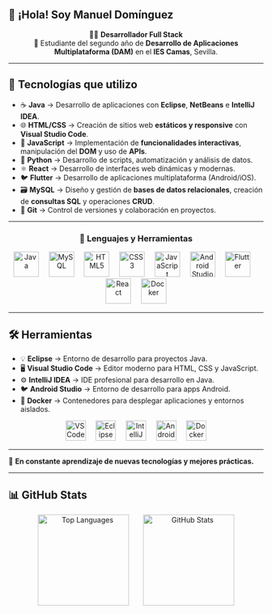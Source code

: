 ## 👋 ¡Hola! Soy **Manuel Domínguez**

<p align="center">
👨‍💻 <strong>Desarrollador Full Stack</strong>  
<br>
📍 Estudiante del segundo año de <strong>Desarrollo de Aplicaciones Multiplataforma (DAM)</strong> en el <strong>IES Camas</strong>, Sevilla.
</p>

---

## 🚀 Tecnologías que utilizo

- ☕ **Java** → Desarrollo de aplicaciones con **Eclipse**, **NetBeans** e **IntelliJ IDEA**.  
- 🌐 **HTML/CSS** → Creación de sitios web **estáticos y responsive** con **Visual Studio Code**.  
- 💊 **JavaScript** → Implementación de **funcionalidades interactivas**, manipulación del **DOM** y uso de **APIs**.  
- 🐍 **Python** → Desarrollo de scripts, automatización y análisis de datos.  
- ⚛️ **React** → Desarrollo de interfaces web dinámicas y modernas.  
- 🐦 **Flutter** → Desarrollo de aplicaciones multiplataforma (Android/iOS).  
- 🗃️ **MySQL** → Diseño y gestión de **bases de datos relacionales**, creación de **consultas SQL** y operaciones **CRUD**.  
- 🔧 **Git** → Control de versiones y colaboración en proyectos.

---

<h3 align="center">🧠 Lenguajes y Herramientas</h3>
<p align="center">
  <a href="#"><img src="https://cdn.jsdelivr.net/gh/devicons/devicon/icons/java/java-original.svg" height="50" alt="Java" title="Java"/></a>
  &nbsp;&nbsp;&nbsp;
  <a href="#"><img src="https://raw.githubusercontent.com/devicons/devicon/refs/tags/v2.17.0/icons/mysql/mysql-original-wordmark.svg" height="50" alt="MySQL" title="MySQL"/></a>
  &nbsp;&nbsp;&nbsp;
  <a href="#"><img src="https://cdn.jsdelivr.net/gh/devicons/devicon/icons/html5/html5-original.svg" height="50" alt="HTML5" title="HTML5"/></a>
  &nbsp;&nbsp;&nbsp;
  <a href="#"><img src="https://cdn.jsdelivr.net/gh/devicons/devicon/icons/css3/css3-original.svg" height="50" alt="CSS3" title="CSS3"/></a>
  &nbsp;&nbsp;&nbsp;
  <a href="#"><img src="https://raw.githubusercontent.com/devicons/devicon/refs/tags/v2.17.0/icons/javascript/javascript-original.svg" height="50" alt="JavaScript" title="JavaScript"/></a>
  &nbsp;&nbsp;&nbsp;
  <a href="#"><img src="https://cdn.jsdelivr.net/gh/devicons/devicon/icons/androidstudio/androidstudio-original.svg" height="50" alt="Android Studio" title="Android Studio"/></a>
  &nbsp;&nbsp;&nbsp;
  <a href="#"><img src="https://cdn.jsdelivr.net/gh/devicons/devicon/icons/flutter/flutter-original.svg" height="50" alt="Flutter" title="Flutter"/></a>
  &nbsp;&nbsp;&nbsp;
  <a href="#"><img src="https://cdn.jsdelivr.net/gh/devicons/devicon/icons/react/react-original.svg" height="50" alt="React" title="React"/></a>
  &nbsp;&nbsp;&nbsp;
  <a href="#"><img src="https://cdn.jsdelivr.net/gh/devicons/devicon/icons/docker/docker-original.svg" height="50" alt="Docker" title="Docker"/></a>
</p>

---

## 🛠️ Herramientas

- 💡 **Eclipse** → Entorno de desarrollo para proyectos Java.  
- 🖥️ **Visual Studio Code** → Editor moderno para HTML, CSS y JavaScript.  
- ⚙️ **IntelliJ IDEA** → IDE profesional para desarrollo en Java.  
- 🐦 **Android Studio** → Entorno de desarrollo para apps Android.  
- 🐳 **Docker** → Contenedores para desplegar aplicaciones y entornos aislados.

<p align="center">
  <img src="https://cdn.jsdelivr.net/gh/devicons/devicon/icons/vscode/vscode-original.svg" height="40" alt="VSCode logo" title="VSCode"/>
  &nbsp;&nbsp;&nbsp;
  <img src="https://cdn.jsdelivr.net/gh/devicons/devicon/icons/eclipse/eclipse-original.svg" height="40" alt="Eclipse logo" title="Eclipse"/>
  &nbsp;&nbsp;&nbsp;
  <img src="https://cdn.jsdelivr.net/gh/devicons/devicon/icons/intellij/intellij-original.svg" height="40" alt="IntelliJ logo" title="IntelliJ IDEA"/>
  &nbsp;&nbsp;&nbsp;
  <img src="https://cdn.jsdelivr.net/gh/devicons/devicon/icons/androidstudio/androidstudio-original.svg" height="40" alt="Android Studio" title="Android Studio"/>
  &nbsp;&nbsp;&nbsp;
  <img src="https://cdn.jsdelivr.net/gh/devicons/devicon/icons/docker/docker-original.svg" height="40" alt="Docker" title="Docker"/>
</p>

---

🌱 **En constante aprendizaje de nuevas tecnologías y mejores prácticas.**

---

## 📊 GitHub Stats

<p align="center">
  <img src="https://github-readme-stats.vercel.app/api/top-langs/?username=manudomdd&layout=compact&theme=radical" height="180" alt="Top Languages"/>
  &nbsp;&nbsp;&nbsp;&nbsp;&nbsp;
  <img src="https://github-readme-stats.vercel.app/api?username=manudomdd&show_icons=true&theme=radical" height="180" alt="GitHub Stats"/>
</p>

